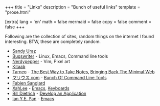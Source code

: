 +++
title = "Links"
description = "Bunch of useful links"
template = "prose.html"

[extra]
lang = 'en'
math = false
mermaid = false
copy = false
comment = false
+++


Following are the collection of sites, random things on the internet I found interesting. BTW, these are completely random.


-   [Sandy Uraz](https://sandyuraz.com/)
-   [Bugswriter](https://www.bugswriter.com/) - Linux, Emacs, Command line tools
-   [Nerdypepper](https://peppe.rs/) - Vim, Pixel art
-   [Kitaab](https://anish.lakhwara.com/home.html)
-   [Tarneo](https://tarneo.fr/) - [The Best Way to Take Notes](https://tarneo.fr/posts/orgmode/), [Bringing Back The Minimal Web](https://tarneo.fr/posts/minimal_web/)
-   [マリウス.com](https://xn--gckvb8fzb.com/) - [Bunch Of Command Line Tools](https://xn--gckvb8fzb.com/command-line/)
-   [Fabien Sanglard](https://fabiensanglard.net/)
-   [XahLee](http://www.xahlee.info/) - [Emacs](http://www.xahlee.info/emacs/emacs/emacs.html), [Keyboards](http://www.xahlee.info/kbd/keyboarding.html)
-   [Bill Dietrich](https://www.billdietrich.me/u) - [Develop an Application](https://www.billdietrich.me/DevelopApplication.html)
-	[Ian Y.E. Pan](https://ianyepan.github.io/) - [Emacs](https://ianyepan.github.io/posts/emacs-ide/)

